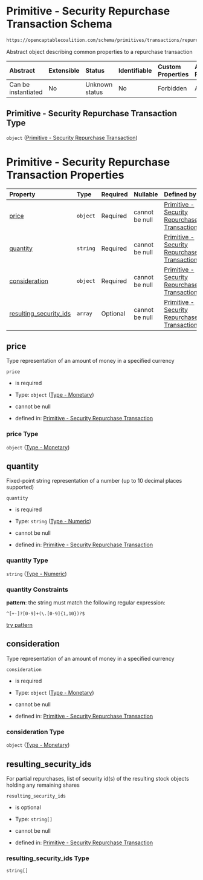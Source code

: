 # Primitive - Security Repurchase Transaction Schema

```txt
https://opencaptablecoalition.com/schema/primitives/transactions/repurchase/BaseRepurchase.schema.json
```

Abstract object describing common properties to a repurchase transaction

| Abstract            | Extensible | Status         | Identifiable | Custom Properties | Additional Properties | Access Restrictions | Defined In                                                                                                                      |
| :------------------ | :--------- | :------------- | :----------- | :---------------- | :-------------------- | :------------------ | :------------------------------------------------------------------------------------------------------------------------------ |
| Can be instantiated | No         | Unknown status | No           | Forbidden         | Allowed               | none                | [BaseRepurchase.schema.json](../../schema/primitives/transactions/repurchase/BaseRepurchase.schema.json "open original schema") |

## Primitive - Security Repurchase Transaction Type

`object` ([Primitive - Security Repurchase Transaction](baserepurchase.md))

# Primitive - Security Repurchase Transaction Properties

| Property                                          | Type     | Required | Nullable       | Defined by                                                                                                                                                                                                                                                                |
| :------------------------------------------------ | :------- | :------- | :------------- | :------------------------------------------------------------------------------------------------------------------------------------------------------------------------------------------------------------------------------------------------------------------------ |
| [price](#price)                                   | `object` | Required | cannot be null | [Primitive - Security Repurchase Transaction](basetransfer-properties-type---monetary.md "https://opencaptablecoalition.com/schema/types/Monetary.schema.json#/properties/price")                                                                                         |
| [quantity](#quantity)                             | `string` | Required | cannot be null | [Primitive - Security Repurchase Transaction](ratio-properties-type---numeric-1.md "https://opencaptablecoalition.com/schema/types/Numeric.schema.json#/properties/quantity")                                                                                             |
| [consideration](#consideration)                   | `object` | Required | cannot be null | [Primitive - Security Repurchase Transaction](basetransfer-properties-type---monetary.md "https://opencaptablecoalition.com/schema/types/Monetary.schema.json#/properties/consideration")                                                                                 |
| [resulting_security_ids](#resulting_security_ids) | `array`  | Optional | cannot be null | [Primitive - Security Repurchase Transaction](baserepurchase-properties-security-repurchase---resulting-security-id-array.md "https://opencaptablecoalition.com/schema/primitives/transactions/repurchase/BaseRepurchase.schema.json#/properties/resulting_security_ids") |

## price

Type representation of an amount of money in a specified currency

`price`

*   is required

*   Type: `object` ([Type - Monetary](basetransfer-properties-type---monetary.md))

*   cannot be null

*   defined in: [Primitive - Security Repurchase Transaction](basetransfer-properties-type---monetary.md "https://opencaptablecoalition.com/schema/types/Monetary.schema.json#/properties/price")

### price Type

`object` ([Type - Monetary](basetransfer-properties-type---monetary.md))

## quantity

Fixed-point string representation of a number (up to 10 decimal places supported)

`quantity`

*   is required

*   Type: `string` ([Type - Numeric](ratio-properties-type---numeric-1.md))

*   cannot be null

*   defined in: [Primitive - Security Repurchase Transaction](ratio-properties-type---numeric-1.md "https://opencaptablecoalition.com/schema/types/Numeric.schema.json#/properties/quantity")

### quantity Type

`string` ([Type - Numeric](ratio-properties-type---numeric-1.md))

### quantity Constraints

**pattern**: the string must match the following regular expression: 

```regexp
^[+-]?[0-9]+(\.[0-9]{1,10})?$
```

[try pattern](https://regexr.com/?expression=%5E%5B%2B-%5D%3F%5B0-9%5D%2B\(%5C.%5B0-9%5D%7B1%2C10%7D\)%3F%24 "try regular expression with regexr.com")

## consideration

Type representation of an amount of money in a specified currency

`consideration`

*   is required

*   Type: `object` ([Type - Monetary](basetransfer-properties-type---monetary.md))

*   cannot be null

*   defined in: [Primitive - Security Repurchase Transaction](basetransfer-properties-type---monetary.md "https://opencaptablecoalition.com/schema/types/Monetary.schema.json#/properties/consideration")

### consideration Type

`object` ([Type - Monetary](basetransfer-properties-type---monetary.md))

## resulting_security_ids

For partial repurchases, list of security id(s) of the resulting stock objects holding any remaining shares

`resulting_security_ids`

*   is optional

*   Type: `string[]`

*   cannot be null

*   defined in: [Primitive - Security Repurchase Transaction](baserepurchase-properties-security-repurchase---resulting-security-id-array.md "https://opencaptablecoalition.com/schema/primitives/transactions/repurchase/BaseRepurchase.schema.json#/properties/resulting_security_ids")

### resulting_security_ids Type

`string[]`
